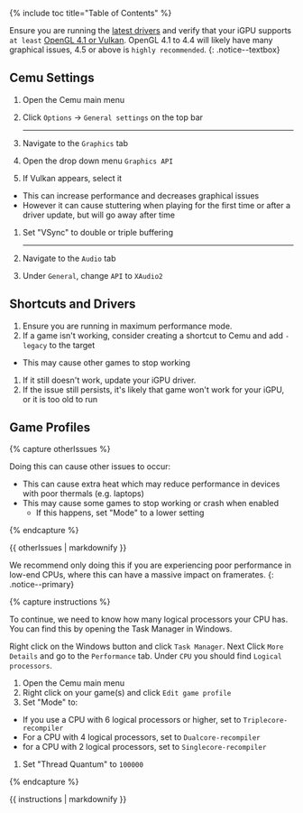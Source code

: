 {% include toc title="Table of Contents" %}

Ensure you are running the [latest drivers](https://downloadcenter.intel.com/product/80939/Graphics-Drivers) and verify that your iGPU supports `at least` [OpenGL 4.1 or Vulkan](https://www.intel.com/content/www/us/en/support/articles/000005524/graphics-drivers.html).  OpenGL 4.1 to 4.4 will likely have many graphical issues, 4.5 or above is `highly recommended`.
{: .notice--textbox}

## Cemu Settings

1. Open the Cemu main menu
1. Click `Options` -> `General settings` on the top bar

    ---

3. Navigate to the `Graphics` tab
1. Open the drop down menu `Graphics API`
1. If Vulkan appears, select it
  - This can increase performance and decreases graphical issues
  - However it can cause stuttering when playing for the first time or after a driver update, but will go away after time
1. Set "VSync" to double or triple buffering

    ---

7. Navigate to the `Audio` tab
1. Under `General`, change `API` to `XAudio2`

## Shortcuts and Drivers

1. Ensure you are running in maximum performance mode.
1. If a game isn't working, consider creating a shortcut to Cemu and add `-legacy` to the target
  - This may cause other games to stop working
1. If it still doesn't work, update your iGPU driver.
1. If the issue still persists, it's likely that game won't work for your iGPU, or it is too old to run

## Game Profiles

{% capture otherIssues %}

Doing this can cause other issues to occur:
- This can cause extra heat which may reduce performance in devices with poor thermals (e.g. laptops)
- This may cause some games to stop working or crash when enabled
  - If this happens, set "Mode" to a lower setting

{% endcapture %}

<div class="notice--danger">{{ otherIssues | markdownify }}</div>

We recommend only doing this if you are experiencing poor performance in low-end CPUs, where this can have a massive impact on framerates.
{: .notice--primary}

{% capture instructions %}

To continue, we need to know how many logical processors your CPU has. You can find this by opening the Task Manager in Windows.

Right click on the Windows button and click `Task Manager`. Next Click `More Details` and go to the `Performance` tab. Under `CPU` you should find `Logical processors`.

1. Open the Cemu main menu
1. Right click on your game(s) and click `Edit game profile`
1. Set "Mode" to:
  - If you use a CPU with 6 logical processors or higher, set to `Triplecore-recompiler`
  - For a CPU with 4 logical processors, set to `Dualcore-recompiler`
  - for a CPU with 2 logical processors, set to `Singlecore-recompiler`
  1. Set "Thread Quantum" to `100000`

  {% endcapture %}

<div class="notice--info">{{ instructions | markdownify }}</div>
